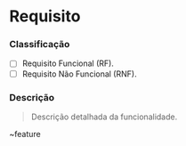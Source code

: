 # Requisito

### Classificação
* [ ]  Requisito Funcional (RF).
* [ ]  Requisito Não Funcional (RNF).

### Descrição
> Descrição detalhada da funcionalidade.

~feature
